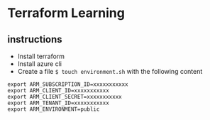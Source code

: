 # Terraform Learning

## instructions
* Install terraform
* Install azure cli
* Create a file `$ touch environment.sh` with the following content
```
export ARM_SUBSCRIPTION_ID=xxxxxxxxxxx
export ARM_CLIENT_ID=xxxxxxxxxxx
export ARM_CLIENT_SECRET=xxxxxxxxxxx
export ARM_TENANT_ID=xxxxxxxxxxx
export ARM_ENVIRONMENT=public
```

